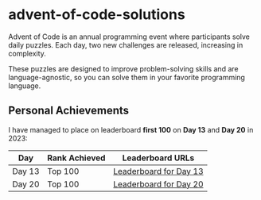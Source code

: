 # advent-of-code-solutions

Advent of Code is an annual programming event where participants solve daily puzzles. Each day, two new challenges are released, increasing in complexity.

These puzzles are designed to improve problem-solving skills and are language-agnostic, so you can solve them in your favorite programming language.


## Personal Achievements


I have managed to place on leaderboard **first 100** on **Day 13** and **Day 20** in 2023:

| **Day** | **Rank Achieved** | **Leaderboard  URLs**                                           |
|---------|-------------------|-----------------------------------------------------------------|
| Day 13  | Top 100           | [Leaderboard for Day 13](https://adventofcode.com/2023/leaderboard/day/13) |
| Day 20  | Top 100           | [Leaderboard for Day 20](https://adventofcode.com/2023/leaderboard/day/20) |
